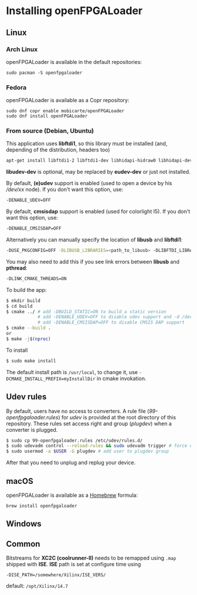 # Installing openFPGALoader

## Linux

### Arch Linux

openFPGALoader is available in the default repositories:

```
sudo pacman -S openfpgaloader
```

### Fedora

openFPGALoader is available as a Copr repository:

```
sudo dnf copr enable mobicarte/openFPGALoader
sudo dnf install openFPGALoader
```

### From source (Debian, Ubuntu)

This application uses **libftdi1**, so this library must be installed (and,
depending of the distribution, headers too)
```bash
apt-get install libftdi1-2 libftdi1-dev libhidapi-hidraw0 libhidapi-dev libudev-dev cmake pkg-config make g++
```
**libudev-dev** is optional, may be replaced by **eudev-dev** or just not installed.

By default, **(e)udev** support is enabled (used to open a device by his */dev/xx*
node). If you don't want this option, use:

```bash
-DENABLE_UDEV=OFF
```

By default, **cmsisdap** support is enabled (used for colorlight I5).
If you don't want this option, use:

```bash
-DENABLE_CMSISDAP=OFF
```

Alternatively you can manually specify the location of **libusb** and **libftdi1**:

```bash
-DUSE_PKGCONFIG=OFF -DLIBUSB_LIBRARIES=<path_to_libusb> -DLIBFTDI_LIBRARIES=<path_to_libftdi> -DLIBFTDI_VERSION=<version> -DCMAKE_CXX_FLAGS="-I<libusb_include_dir> -I<libftdi1_include_dir>"
```

You may also need to add this if you see link errors between **libusb** and **pthread**:

```bash
-DLINK_CMAKE_THREADS=ON
```

To build the app:
```bash
$ mkdir build
$ cd build
$ cmake ../ # add -DBUILD_STATIC=ON to build a static version
            # add -DENABLE_UDEV=OFF to disable udev support and -d /dev/xxx
            # add -DENABLE_CMSISDAP=OFF to disable CMSIS DAP support
$ cmake --build .
or
$ make -j$(nproc)
```
To install
```bash
$ sudo make install
```
The default install path is `/usr/local`, to change it, use
`-DCMAKE_INSTALL_PREFIX=myInstallDir` in cmake invokation.

## Udev rules

By default, users have no access to converters. A rule file
(*99-openfpgaloader.rules*) for *udev* is provided at the root directory
of this repository. These rules set access right and group (*plugdev*)
when a converter is plugged.

```bash
$ sudo cp 99-openfpgaloader.rules /etc/udev/rules.d/
$ sudo udevadm control --reload-rules && sudo udevadm trigger # force udev to take new rule
$ sudo usermod -a $USER -G plugdev # add user to plugdev group
```
After that you need to unplug and replug your device.

## macOS

openFPGALoader is available as a [Homebrew](https://brew.sh) formula:

```
brew install openfpgaloader
```

## Windows

## Common

Bitstreams for **XC2C (coolrunner-II)** needs to be remapped using `.map` shipped with
**ISE**. **ISE** path is set at configure time using

```
-DISE_PATH=/somewhere/Xilinx/ISE_VERS/
```

default: `/opt/Xilinx/14.7`
